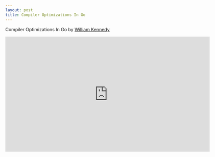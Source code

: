 ```yaml
---
layout: post
title: Compiler Optimizations In Go
---
```


Compiler Optimizations In Go by [William Kennedy](https://twitter.com/goinggodotnet)

<div>
<iframe width="640" height="360" src="https://www.youtube.com/embed/AQipeq39Aek" frameborder="0" allowfullscreen></iframe>
</div>
